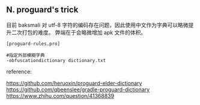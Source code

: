 





## N. proguard's trick
目前 baksmali 对 utf-8 字符的编码存在问题，因此使用中文作为字典可以略微提升二次打包的难度。
弊端在于会略微增加 apk 文件的体积。

```
[proguard-rules.pro]

#指定外部模糊字典
-obfuscationdictionary dictionary.txt

```

reference:

https://github.com/heruoxin/proguard-elder-dictionary
https://github.com/qbeenslee/gradle-proguard-dictionary
https://www.zhihu.com/question/41368839
